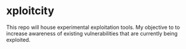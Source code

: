 # xploitcity

This repo will house experimental exploitation tools. My objective to to increase awareness of existing vulnerabilities that are currently being exploited. 
